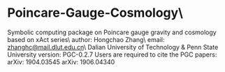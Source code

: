 # Poincare-Gauge-Cosmology\\
Symbolic computing package on Poincare gauge gravity and cosmology based on xAct series\\
author: Hongchao Zhang\\
email: zhanghc@mail.dlut.edu.cn\\
Dalian University of Technology & Penn State University
version: PGC-0.2.7
Users are required to cite the PGC papers:
arXiv: 1904.03545
arXiv: 1906.04340
